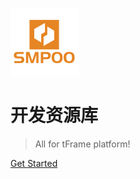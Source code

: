 ![logo](https://raw.githubusercontent.com/fanzouguo/dev/main/docs/_static/logo.png)

# 开发资源库

>  All for tFrame platform!

[Get Started](/home.md)

<!-- ![color](#333) -->
<!-- ![](_media/bg.jpg) -->